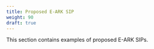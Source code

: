 ```yaml
---
title: Proposed E-ARK SIP
weight: 90
draft: true
---
```


This section contains examples of proposed E-ARK SIPs.